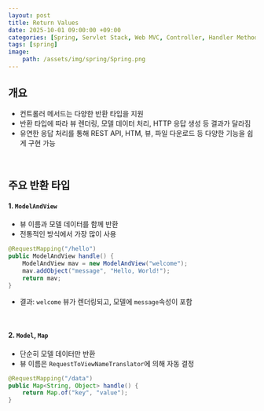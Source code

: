 ```yaml
---
layout: post
title: Return Values
date: 2025-10-01 09:00:00 +09:00
categories: [Spring, Servlet Stack, Web MVC, Controller, Handler Method]
tags: [spring]
image:
    path: /assets/img/spring/Spring.png
---
```


## 개요

- 컨트롤러 메서드는 다양한 반환 타입을 지원
- 반환 타입에 따라 뷰 렌더링, 모델 데이터 처리, HTTP 응답 생성 등 결과가 달라짐
- 유연한 응답 처리를 통해 REST API, HTM, 뷰, 파일 다운로드 등 다양한 기능을 쉽게 구현 가능

<br>

## 주요 반환 타입

#### 1. `ModelAndView`

- 뷰 이름과 모델 데이터를 함께 반환
- 전통적인 방식에서 가장 많이 사용

```java
@RequestMapping("/hello")
public ModelAndView handle() {
    ModelAndView mav = new ModelAndView("welcome");
    mav.addObject("message", "Hello, World!");
    return mav;
}
```

- 결과:  `welcome` 뷰가 렌더링되고, 모델에 `message`속성이 포함

<br>

#### 2. `Model`, `Map`

- 단순히 모델 데이터만 반환
- 뷰 이름은 `RequestToViewNameTranslator`에 의해 자동 결정

```java
@RequestMapping("/data")
public Map<String, Object> handle() {
    return Map.of("key", "value");
}
```

<br>